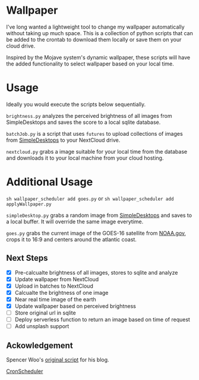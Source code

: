 # Wallpaper
I've long wanted a lightweight tool to change my wallpaper automatically without taking up much space. This is a collection of python scripts that can be added to the crontab to download them locally or save them on your cloud drive.

Inspired by the Mojave system's dynamic wallpaper, these scripts will have the added functionality to select wallpaper based on your local time.

# Usage
Ideally you would execute the scripts below sequentially.

`brightness.py` analyzes the perceived brightness of all images from SimpleDesktops and saves the score to a local sqlite database.

`batchJob.py` is a script that uses `futures` to upload collections of images from [SimpleDesktops](http://simpledesktops.com/) to your NextCloud drive.

`nextcloud.py` grabs a image suitable for your local time from the database and downloads it to your local machine from your cloud hosting.

# Additional Usage
`sh wallpaper_scheduler add goes.py` or `sh wallpaper_scheduler add applyWallpaper.py`

`simpleDesktop.py` grabs a random image from [SimpleDesktops](http://simpledesktops.com/) and saves to a local buffer. It will override the same image everytime.

`goes.py` grabs the current image of the GOES-16 satellite from [NOAA.gov](noaa.gov), crops it to 16:9 and centers around the atlantic coast.

## Next Steps
- [x] Pre-calcualte brightness of all images, stores to sqlite and analyze
- [x] Update wallpaper from NextCloud
- [x] Upload in batches to NextCloud
- [x] Calcualte the brightness of one image
- [x] Near real time image of the earth
- [x] Update wallpaper based on perceived brightness
- [ ] Store original url in sqlite
- [ ] Deploy serverless function to return an image based on time of request
- [ ] Add unsplash support

## Ackowledgement
Spencer Woo's [original script](https://github.com/spencerwoo98/spencer-simple-desktop-api) for his blog.

[CronScheduler](https://unix.stackexchange.com/questions/363376/how-do-i-add-remove-cron-jobs-by-script)
